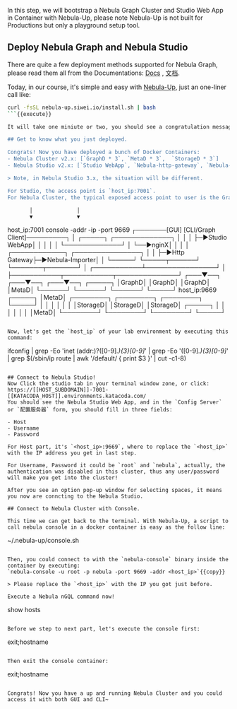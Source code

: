 In this step, we will bootstrap a Nebula Graph Cluster and Studio Web App in Container with Nebula-Up, please note Nebula-Up is not built for Productions but only a playground setup tool.

## Deploy Nebula Graph and Nebula Studio

There are quite a few deployment methods supported for Nebula Graph, please read them all from the Documentations: [Docs](https://docs.nebula-graph.io) , [文档](https://docs.nebula-graph.com.cn).

Today, in our course, it's simple and easy with [Nebula-Up](https://siwei.io/nebula-up), just an one-liner call like:

```bash
curl -fsSL nebula-up.siwei.io/install.sh | bash
```{{execute}}

It will take one miniute or two, you should see a congratulation message after it's finished.

## Get to know what you just deployed.

Congrats! Now you have deployed a bunch of Docker Containers:
- Nebula Cluster v2.x: [`GraphD * 3`, `MetaD * 3`,  `StorageD * 3`]
- Nebula Studio v2.x: [`Studio WebApp`, `Nebula-http-gateway`, `Nebula-importer`, `Nginx`]

> Note, in Nebula Studio 3.x, the situation will be different.

For Studio, the access point is `host_ip:7001`.
For Nebula Cluster, the typical exposed access point to user is the GraphD, by default it's `host_ip:9669`, please note this is also what you need to fill in the Studio's Form for `host` field later.

```
           │              │
           ▼              ▼
 host_ip:7001    console -addr -ip -port 9669
┌───────[GUI]    [CLI/Graph Client]─────────┐
│  ┌─────┐ ┌─────────────┐                  │
│  │     ├─►Studio WebApp│                  │
│  │     │ └─────────────┘                  │
└──►nginX│                                  │
   │     │ ┌────────────┐ ┌───────────────┐ │
   │     ├─►Http Gateway├─►Nebula-Importer│ │
   └─────┘ └─────┬──────┘ └───────┬───────┘ │
     ┌───────────┴────────────────┘         │
     ├───────────┬───────────┬──────────────┘
 ┌───▼──┐    ┌───▼──┐    ┌───▼──┐    ┌─────┐
 │GraphD│    │GraphD│    │GraphD│    │MetaD│
 └──────┘    └──────┘    └──────┘    └─────┘
 host_ip:9669
                                     ┌─────┐
                                     │MetaD│
 ┌────────┐ ┌────────┐ ┌────────┐    └─────┘
 │        │ │        │ │        │
 │StorageD│ │StorageD│ │StorageD│    ┌─────┐
 │        │ │        │ │        │    │MetaD│
 └────────┘ └────────┘ └────────┘    └─────┘
```

Now, let's get the `host_ip` of your lab environment by executing this command:
```
ifconfig | grep -Eo 'inet (addr:)?([0-9]*\.){3}[0-9]*' | grep -Eo '([0-9]*\.){3}[0-9]*' | grep $(/sbin/ip route | awk '/default/ { print $3 }' | cut -c1-8) 
```{{execute}}

## Connect to Nebula Studio!
Now Click the studio tab in your terminal window zone, or click: https://[[HOST_SUBDOMAIN]]-7001-[[KATACODA_HOST]].environments.katacoda.com/
You should see the Nebula Studio Web App, and in the `Config Server` or `配置服务器` form, you should fill in three fields:

- Host
- Username
- Password

For Host part, it's `<host_ip>:9669`, where to replace the `<host_ip>` with the IP address you get in last step.

For Username, Password it could be `root` and `nebula`, actually, the authentication was disabled in this cluster, thus any user/password will make you get into the cluster!

After you see an option pop-up window for selecting spaces, it means you now are conncting to the Nebula Studio.

## Connect to Nebula Cluster with Console.

This time we can get back to the terminal. With Nebula-Up, a script to call nebula console in a docker container is easy as the follow line:

```
~/.nebula-up/console.sh
```{{execute}}

Then, you could connect to with the `nebula-console` binary inside the container by executing:
`nebula-console -u root -p nebula -port 9669 -addr <host_ip>`{{copy}}

> Please replace the `<host_ip>` with the IP you got just before.

Execute a Nebula nGQL command now!
```
show hosts
```{{execute}}

Before we step to next part, let's execute the console first:
```
exit;hostname
```{{execute}}

Then exit the console container:
```
exit;hostname
```{{execute}}

Congrats! Now you have a up and running Nebula Cluster and you could access it with both GUI and CLI~



